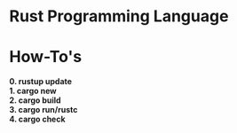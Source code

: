 # Rust Programming Language

# **How-To's** <br />
**0. rustup update** <br />
**1. cargo new <new-project-name>** <br />
**2. cargo build** <br />
**3. cargo run/rustc <file>** <br />
**4. cargo check** <br />

